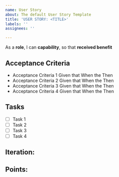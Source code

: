```yaml
---
name: User Story
about: The default User Story Template
title: 'USER STORY: <TITLE>'
labels: ''
assignees: ''

---
```


As a **role**, I can **capability**, so that **received benefit**

## Acceptance Criteria
- Acceptance Criteria 1
	Given that
	When the
	Then
- Acceptance Criteria 2
	Given that
	When the
	Then
- Acceptance Criteria 3
	Given that
	When the
	Then
- Acceptance Criteria 4
	Given that
	When the
	Then

## Tasks
- [ ] Task 1
- [ ] Task 2
- [ ] Task 3
- [ ] Task 4

## Iteration:

## Points:
